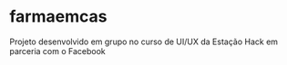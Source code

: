 # farmaemcas
Projeto desenvolvido em grupo no curso de UI/UX da Estação Hack em parceria com o Facebook
